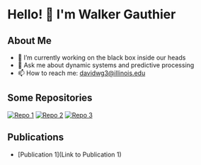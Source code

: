 # Hello! 👋 I'm Walker Gauthier

## About Me

- 🧠 I’m currently working on the black box inside our heads
- 💬 Ask me about dynamic systems and predictive processing
- 📫 How to reach me: davidwg3@illinois.edu 

## Some Repositories

[![Repo 1](https://img.shields.io/github/stars/YourUsername/Repo1?style=flat-square&logo=github)](https://github.com/YourUsername/Repo1)
[![Repo 2](https://img.shields.io/github/stars/YourUsername/Repo2?style=flat-square&logo=github)](https://github.com/YourUsername/Repo2)
[![Repo 3](https://img.shields.io/github/stars/YourUsername/Repo3?style=flat-square&logo=github)](https://github.com/YourUsername/Repo3)

## Publications

- [Publication 1](Link to Publication 1)
